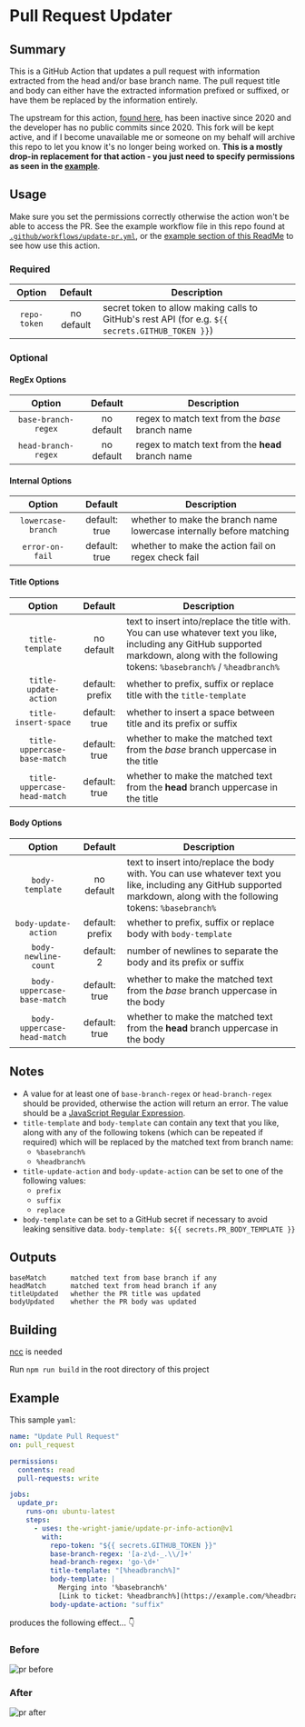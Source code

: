 # Pull Request Updater

## Summary

This is a GitHub Action that updates a pull request with information extracted from the head and/or base branch name. The pull request title and body can either have the extracted information prefixed or suffixed, or have them be replaced by the information entirely.

The upstream for this action, [found here](https://github.com/tzkhan/pr-update-action), has been inactive since 2020 and the developer has no public commits since 2020. This fork will be kept active, and if I become unavailable me or someone on my behalf will archive this repo to let you know it's no longer being worked on. **This is a mostly drop-in replacement for that action - you just need to specify permissions as seen in the [example](#example)**.

## Usage

Make sure you set the permissions correctly otherwise the action won't be able to access the PR. See the example workflow file in this repo found at [`.github/workflows/update-pr.yml`](.github/workflows/update-pr.yml), or the [example section of this ReadMe](#example) to see how use this action.

### Required

| Option | Default | Description | 
| :-: | :-: | -- |
|`repo-token`|                  no default|       secret token to allow making calls to GitHub's rest API (for e.g. `${{ secrets.GITHUB_TOKEN }}`)|


### Optional


#### RegEx Options
| Option | Default | Description | 
| :-: | :-: | -- |
|`base-branch-regex`   |        no default    |   regex to match text from the _base_ branch name|
|`head-branch-regex`   |        no default    |   regex to match text from the **head** branch name|

#### Internal Options
| Option | Default | Description | 
| :-: | :-: | -- |
|`lowercase-branch`    |        default: true  |  whether to make the branch name lowercase internally before matching|
|`error-on-fail`    |        default: true  |  whether to make the action fail on regex check fail |

#### Title Options
| Option | Default | Description | 
| :-: | :-: | -- |
|`title-template`        |      no default  |     text to insert into/replace the title with. You can use whatever text you like, including any GitHub supported markdown, along with the following tokens: `%basebranch%` / `%headbranch%`|
|`title-update-action`    |     default: prefix | whether to prefix, suffix or replace title with the `title-template`|
|`title-insert-space`    |      default: true  |  whether to insert a space between title and its prefix or suffix|
|`title-uppercase-base-match` | default: true  |  whether to make the matched text from the _base_ branch uppercase in the title|
|`title-uppercase-head-match` | default: true |   whether to make the matched text from the **head** branch uppercase in the title|

#### Body Options
| Option | Default | Description | 
| :-: | :-: | -- |
|`body-template` |              no default    |   text to insert into/replace the body with. You can use whatever text you like, including any GitHub supported markdown, along with the following tokens: `%basebranch%` | `%headbranch%`|
|`body-update-action`   |       default: prefix | whether to prefix, suffix or replace body with `body-template`|
|`body-newline-count`   |       default: 2      | number of newlines to separate the body and its prefix or suffix|
|`body-uppercase-base-match` |  default: true  |  whether to make the matched text from the _base_ branch uppercase in the body
|`body-uppercase-head-match`  | default: true  |  whether to make the matched text from the **head** branch uppercase in the body|

## Notes

- A value for at least one of `base-branch-regex` or `head-branch-regex` should be provided, otherwise the action will return an error. The value should be a [JavaScript Regular Expression](https://developer.mozilla.org/en-US/docs/Web/JavaScript/Guide/Regular_Expressions).
- `title-template` and `body-template` can contain any text that you like, along with any of the following tokens (which can be repeated if required) which will be replaced by the matched text from branch name:
  - `%basebranch%`
  - `%headbranch%`
- `title-update-action` and `body-update-action` can be set to one of the following values:
  - `prefix`
  - `suffix`
  - `replace`
- `body-template` can be set to a GitHub secret if necessary to avoid leaking sensitive data. `body-template: ${{ secrets.PR_BODY_TEMPLATE }}`

## Outputs

```text
baseMatch      matched text from base branch if any
headMatch      matched text from head branch if any
titleUpdated   whether the PR title was updated
bodyUpdated    whether the PR body was updated
```

## Building

[ncc](https://github.com/vercel/ncc#installation) is needed

Run `npm run build` in the root directory of this project

## Example

This sample `yaml`:

```yaml
name: "Update Pull Request"
on: pull_request

permissions:
  contents: read
  pull-requests: write

jobs:
  update_pr:
    runs-on: ubuntu-latest
    steps:
      - uses: the-wright-jamie/update-pr-info-action@v1
        with:
          repo-token: "${{ secrets.GITHUB_TOKEN }}"
          base-branch-regex: '[a-z\d-_.\\/]+'
          head-branch-regex: 'go-\d+'
          title-template: "[%headbranch%]"
          body-template: |
            Merging into '%basebranch%'
            [Link to ticket: %headbranch%](https://example.com/%headbranch%)
          body-update-action: "suffix"
```

produces the following effect... :point_down:

### Before

![pr before](img/pr-before.png)

### After

![pr after](img/pr-after.png)
